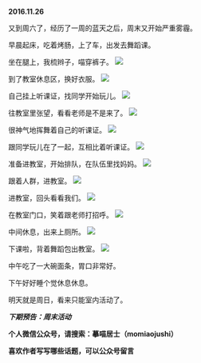 
**2016.11.26**

又到周六了，经历了一周的蓝天之后，周末又开始严重雾霾。

早晨起床，吃着烤肠，上了车，出发去舞蹈课。

坐在腿上，我梳辫子，喵穿裤子。
![](http://imglf0.nosdn.127.net/img/QXVJeXlQbDRKSkJFeWt1dGxmbzVzVS9tdlRjT3M4L1B5Vkg0MktON0MrWT0.jpg)


到了教室休息区，换好衣服。
![](http://imglf1.nosdn.127.net/img/MWxBeXBhMmlybEFqdG1qMHVhOVZiZndDWThVeWZBTXhxb0ZzaXNabUlGRT0.jpg)


自己挂上听课证，找同学开始玩儿。
![](http://imglf0.nosdn.127.net/img/TTh0Y0NKZ0tEQXZjb3drOTE4VktzQ2NONnE2c0FQaFJoS0E0dml5Z1RCQT0.jpg)


往教室里张望，看看老师是不是来了。
![](http://imglf1.nosdn.127.net/img/ek5oRzZ4Y2NsLzZPSTQ0bm94ZHA2aXVwdFBONnpPeXB6NHZuMzJMczB0dz0.jpg)


很神气地挥舞着自己的听课证。
![](http://imglf0.nosdn.127.net/img/UWpsWmJjVUxlbW96TndZY0V6QVdrbkVTbGFEN0RXaHlNaDZsUjRDNG1HWT0.jpg)


跟同学玩儿在了一起，互相比着听课证。
![](http://imglf1.nosdn.127.net/img/TlM1cFEyNWozTjNHTW8wdklhYUVPN2N2TXF2bmdWMFZzMjRDaEdNVjdubz0.jpg)


准备进教室，开始排队，在队伍里找妈妈。
![](http://imglf.nosdn.127.net/img/VFBEcjJoLzNKQzNxaUxRNW9adnpRMmd2K1BjL3dsQXRkOXA2R2dFYTFlOD0.jpg)


跟着人群，进教室。
![](http://imglf0.nosdn.127.net/img/VGg4VFhjN3FERWRkRkJmRGhMYUdPUnptM2d6R3VnMDBWZ1BNNHVuSWtvcz0.jpg)


进教室，回头看看我们。
![](http://imglf0.nosdn.127.net/img/c09QcFd1VEVmeWJFazhhaFRUQVR0SnpUVysxTnFZRVVOWVJJZ2xEaDlhbz0.jpg)


在教室门口，笑着跟老师打招呼。
![](http://imglf0.nosdn.127.net/img/M3Q2azRObFM5dXk4VlFQQ1YxOVBna3Q3MXRNZWpJdnBqR3JueFFWNGpZWT0.jpg)


中间休息，出来上厕所。
![](http://imglf0.nosdn.127.net/img/U09KSXNJc3c5TmJYTkFvZFFSbi9qRjU5MHNnY0FVWXFOaTlnb0JXMnlrUT0.jpg)


下课啦，背着舞蹈包出教室。
![](http://imglf1.nosdn.127.net/img/eHJwN1d2czd2OFUvWEFBSkJJdFJnOG4xTHBWOXJ6MFBMcXh0c2l1aVpyUT0.jpg)


中午吃了一大碗面条，胃口非常好。

下午好好睡个觉休息休息。

明天就是周日，看来只能室内活动了。


***下期预告：周末活动***


**个人微信公众号，请搜索：摹喵居士（momiaojushi）**

**喜欢作者写写哪些话题，可以公众号留言**
